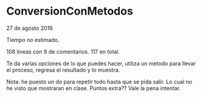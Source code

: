 # ConversionConMetodos
27 de agosto 2016

Tiempo no estimado.

108 lineas con 9 de comentarios. 117 en total.

Te da varias opciones de lo que puedes hacer, utiliza un metodo para llevar el proceso, regresa el resultado y lo muestra.

Nota: he puesto un do para repetir todo hasta que se pida salir. Lo cual no he visto que mostraran en clase. Puntos extra?? Vale la pena intentar.
